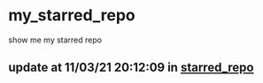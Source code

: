 # my_starred_repo
show me my starred repo

update at 11/03/21 20:12:09 in [starred_repo](./index.html)
---

